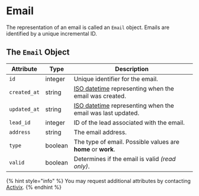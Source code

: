 # Email

The representation of an email is called an `Email` object. Emails are identified by a unique incremental ID.

## The `Email` Object

| **Attribute** | **Type** | **Description** |
| --- | --- | --- |
| `id` | integer | Unique identifier for the email. |
| `created_at` | string | [ISO datetime](https://en.wikipedia.org/wiki/ISO_8601) representing when the email was created. |
| `updated_at` | string | [ISO datetime](https://en.wikipedia.org/wiki/ISO_8601) representing when the email was last updated. |
| `lead_id` | integer | ID of the lead associated with the email. |
| `address` | string | The email address. |
| `type` | boolean | The type of email. Possible values are **home** or **work**. |
| `valid` | boolean | Determines if the email is valid _\(read only\)_. |

{% hint style="info" %}
You may request additional attributes by contacting [Activix](https://activix.ca/en/contact-us).
{% endhint %}

